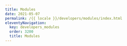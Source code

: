 ```yaml
---
title: Modules
date: 2021-05-07
permalink: /{{ locale }}/developers/modules/index.html
eleventyNavigation:
  key: developers_modules
  order: 3200
  title: Modules
---
```

